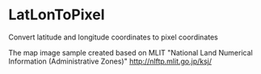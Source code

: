 # LatLonToPixel
Convert latitude and longitude coordinates to pixel coordinates

The map image sample created based on MLIT "National Land Numerical Information (Administrative Zones)"
http://nlftp.mlit.go.jp/ksj/